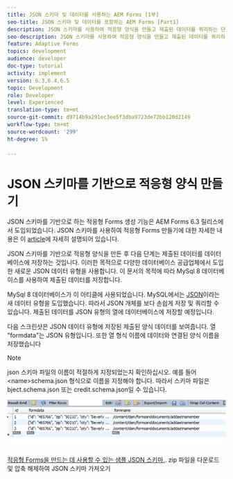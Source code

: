 ```yaml
---
title: JSON 스키마 및 데이터를 사용하는 AEM Forms [1부]
seo-title: JSON 스키마 및 데이터를 포함하는 AEM Forms [Part1]
description: JSON 스키마를 사용하여 적응형 양식을 만들고 제출된 데이터를 쿼리하는 단계를 단계별로 안내합니다.
seo-description: JSON 스키마를 사용하여 적응형 양식을 만들고 제출된 데이터를 쿼리하는 단계를 단계별로 안내합니다.
feature: Adaptive Forms
topics: development
audience: developer
doc-type: tutorial
activity: implement
version: 6.3,6.4,6.5
topic: Development
role: Developer
level: Experienced
translation-type: tm+mt
source-git-commit: d9714b9a291ec3ee5f3dba9723de72bb120d2149
workflow-type: tm+mt
source-wordcount: '299'
ht-degree: 1%

---
```



# JSON 스키마를 기반으로 적응형 양식 만들기


JSON 스키마를 기반으로 하는 적응형 Forms 생성 기능은 AEM Forms 6.3 릴리스에서 도입되었습니다. JSON 스키마를 사용하여 적응형 Forms 만들기에 대한 자세한 내용은 이 [article](https://helpx.adobe.com/experience-manager/6-3/forms/using/adaptive-form-json-schema-form-model.html)에 자세히 설명되어 있습니다.

JSON 스키마를 기반으로 적응형 양식을 만든 후 다음 단계는 제출된 데이터를 데이터베이스에 저장하는 것입니다. 이러한 목적으로 다양한 데이터베이스 공급업체에서 도입한 새로운 JSON 데이터 유형을 사용합니다. 이 문서의 목적에 따라 MySql 8 데이터베이스를 사용하여 제출된 데이터를 저장합니다.

MySql 8 데이터베이스가 이 아티클에 사용되었습니다. MySQL에서는 [JSON](https://dev.mysql.com/doc/refman/8.0/en/json.html)이라는 새 데이터 유형을 도입했습니다. 따라서 JSON 개체를 보다 손쉽게 저장 및 쿼리할 수 있습니다. 제출된 데이터를 JSON 유형의 열에 데이터베이스에 저장할 예정입니다.

다음 스크린샷은 JSON 데이터 유형에 저장된 제출된 양식 데이터를 보여줍니다. 열 &quot;formdata&quot;는 JSON 유형입니다. 또한 열 형식 이름에 데이터와 연결된 양식 이름을 저장했습니다

>[!NOTE]
>
>json 스키마 파일의 이름이 적절하게 지정되었는지 확인하십시오. 예를 들어 &lt;name>schema.json 형식으로 이름을 지정해야 합니다. 따라서 스키마 파일은 bject.schema.json 또는 credit.schema.json일 수 있습니다.


![데이터 저장소](assets/datastored.gif)


[적응형 Forms을 만드는 데 사용할 수 있는 샘플 JSON 스키마.](assets/samplejsonschemas.zip). zip 파일을 다운로드 및 압축 해제하여 JSON 스키마 가져오기

